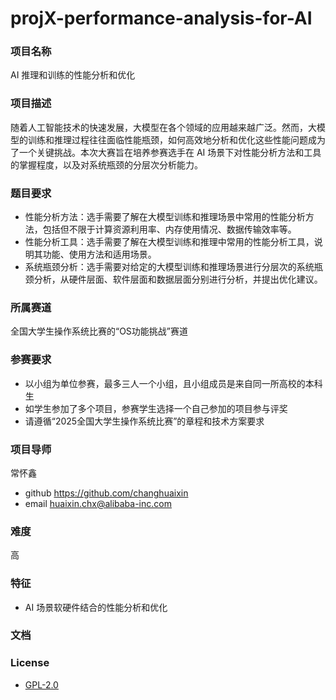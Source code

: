 # projX-performance-analysis-for-AI
### 项目名称
AI 推理和训练的性能分析和优化

### 项目描述

随着人工智能技术的快速发展，大模型在各个领域的应用越来越广泛。然而，大模型的训练和推理过程往往面临性能瓶颈，如何高效地分析和优化这些性能问题成为了一个关键挑战。本次大赛旨在培养参赛选手在 AI 场景下对性能分析方法和工具的掌握程度，以及对系统瓶颈的分层次分析能力。

### 题目要求
- 性能分析方法：选手需要了解在大模型训练和推理场景中常用的性能分析方法，包括但不限于计算资源利用率、内存使用情况、数据传输效率等。  
- 性能分析工具：选手需要了解在大模型训练和推理中常用的性能分析工具，说明其功能、使用方法和适用场景。  
- 系统瓶颈分析：选手需要对给定的大模型训练和推理场景进行分层次的系统瓶颈分析，从硬件层面、软件层面和数据层面分别进行分析，并提出优化建议。

### 所属赛道

全国大学生操作系统比赛的“OS功能挑战”赛道


### 参赛要求

- 以小组为单位参赛，最多三人一个小组，且小组成员是来自同一所高校的本科生
- 如学生参加了多个项目，参赛学生选择一个自己参加的项目参与评奖
- 请遵循“2025全国大学生操作系统比赛”的章程和技术方案要求


### 项目导师

常怀鑫

* github https://github.com/changhuaixin 
* email huaixin.chx@alibaba-inc.com


### 难度

高


### 特征

* AI 场景软硬件结合的性能分析和优化

### 文档


### License

* [GPL-2.0](https://opensource.org/licenses/GPL-2.0)
